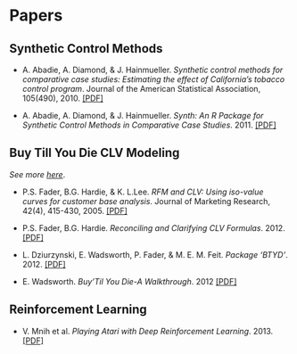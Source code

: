 # Papers

## Synthetic Control Methods

* A. Abadie, A. Diamond, & J. Hainmueller. *Synthetic control methods for comparative case studies: Estimating the effect of California’s tobacco control program*. Journal of the American Statistical Association, 105(490), 2010. [[PDF]](./files/abadie_2010.pdf)

* A. Abadie, A. Diamond, & J. Hainmueller. *Synth: An R Package for Synthetic Control Methods in Comparative Case Studies*. 2011. [[PDF]](./files/abadie_2011.pdf)

## Buy Till You Die CLV Modeling

*See more [here](http://www.brucehardie.com/)*.

* P.S. Fader, B.G. Hardie, & K. L.Lee. *RFM and CLV: Using iso-value curves for customer base analysis*. Journal of Marketing Research, 42(4), 415-430, 2005. [[PDF]](./files/Rfm_clv_2005-02-16_accepted.pdf)

* P.S. Fader, B.G. Hardie. *Reconciling and Clarifying CLV Formulas*. 2012. [[PDF]](./files/reconciling_clv_formulas.pdf)

* L. Dziurzynski, E. Wadsworth, P. Fader, & M. E. M. Feit. *Package ‘BTYD’*. 2012. [[PDF]](./files/BTYD-2.pdf)

* E. Wadsworth. *Buy’Til You Die-A Walkthrough*. 2012 [[PDF]](./files/BTYD-walkthrough.pdf)

## Reinforcement Learning

* V. Mnih et al. *Playing Atari with Deep Reinforcement Learning*. 2013. [[PDF]](./files/dqn.pdf)